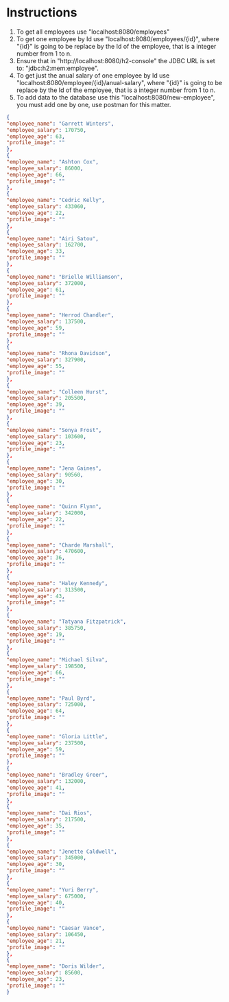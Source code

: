 # Instructions
1. To get all employees use "localhost:8080/employees"
2. To get one employee by Id use "localhost:8080/employees/{id}", where "{id}" is going to be replace by the Id of the employee, that is a integer number from 1 to n.
3. Ensure that in "http://localhost:8080/h2-console" the JDBC URL is set to: "jdbc:h2:mem:employee".
4. To get just the anual salary of one employee by Id use "localhost:8080/employee/{id}/anual-salary", where "{id}" is going to be replace by the Id of the employee, that is a integer number from 1 to n.
5. To add data to the database use this "localhost:8080/new-employee", you must add one by one, use postman for this matter.
```json
{
"employee_name": "Garrett Winters",
"employee_salary": 170750,
"employee_age": 63,
"profile_image": ""
},
{
"employee_name": "Ashton Cox",
"employee_salary": 86000,
"employee_age": 66,
"profile_image": ""
},
{
"employee_name": "Cedric Kelly",
"employee_salary": 433060,
"employee_age": 22,
"profile_image": ""
},
{
"employee_name": "Airi Satou",
"employee_salary": 162700,
"employee_age": 33,
"profile_image": ""
},
{
"employee_name": "Brielle Williamson",
"employee_salary": 372000,
"employee_age": 61,
"profile_image": ""
},
{
"employee_name": "Herrod Chandler",
"employee_salary": 137500,
"employee_age": 59,
"profile_image": ""
},
{
"employee_name": "Rhona Davidson",
"employee_salary": 327900,
"employee_age": 55,
"profile_image": ""
},
{
"employee_name": "Colleen Hurst",
"employee_salary": 205500,
"employee_age": 39,
"profile_image": ""
},
{
"employee_name": "Sonya Frost",
"employee_salary": 103600,
"employee_age": 23,
"profile_image": ""
},
{
"employee_name": "Jena Gaines",
"employee_salary": 90560,
"employee_age": 30,
"profile_image": ""
},
{
"employee_name": "Quinn Flynn",
"employee_salary": 342000,
"employee_age": 22,
"profile_image": ""
},
{
"employee_name": "Charde Marshall",
"employee_salary": 470600,
"employee_age": 36,
"profile_image": ""
},
{
"employee_name": "Haley Kennedy",
"employee_salary": 313500,
"employee_age": 43,
"profile_image": ""
},
{
"employee_name": "Tatyana Fitzpatrick",
"employee_salary": 385750,
"employee_age": 19,
"profile_image": ""
},
{
"employee_name": "Michael Silva",
"employee_salary": 198500,
"employee_age": 66,
"profile_image": ""
},
{
"employee_name": "Paul Byrd",
"employee_salary": 725000,
"employee_age": 64,
"profile_image": ""
},
{
"employee_name": "Gloria Little",
"employee_salary": 237500,
"employee_age": 59,
"profile_image": ""
},
{
"employee_name": "Bradley Greer",
"employee_salary": 132000,
"employee_age": 41,
"profile_image": ""
},
{
"employee_name": "Dai Rios",
"employee_salary": 217500,
"employee_age": 35,
"profile_image": ""
},
{
"employee_name": "Jenette Caldwell",
"employee_salary": 345000,
"employee_age": 30,
"profile_image": ""
},
{
"employee_name": "Yuri Berry",
"employee_salary": 675000,
"employee_age": 40,
"profile_image": ""
},
{
"employee_name": "Caesar Vance",
"employee_salary": 106450,
"employee_age": 21,
"profile_image": ""
},
{
"employee_name": "Doris Wilder",
"employee_salary": 85600,
"employee_age": 23,
"profile_image": ""
}
```
